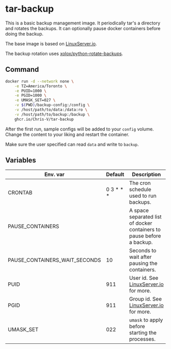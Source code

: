 # tar-backup

This is a basic backup management image. It periodically tar's a directory and rotates the backups. It can optionally pause docker containers before doing the backup.

The base image is based on [LinuxServer.io](https://www.linuxserver.io/).

The backup rotation uses [xolox/python-rotate-backups](https://github.com/xolox/python-rotate-backups).

## Command

```bash
docker run -d --network none \
    -e TZ=America/Toronto \
    -e PUID=1000 \
    -e PGID=1000 \
    -e UMASK_SET=027 \
    -v $(PWD)/backup-config:/config \
    -v /host/path/to/data:/data:ro \
    -v /host/path/to/backup:/backup \
    ghcr.io/Chris-V/tar-backup
```

After the first run, sample configs will be added to your `config` volume. Change the content to your liking and restart the container.

Make sure the user specified can read `data` and write to `backup`.

## Variables

Env. var | Default | Description
---|---|---
CRONTAB | 0 3 * * * | The cron schedule used to run backups.
PAUSE_CONTAINERS | | A space separated list of docker containers to pause before a backup.
PAUSE_CONTAINERS_WAIT_SECONDS | 10 | Seconds to wait after pausing the containers.
PUID | 911 | User id. See [LinuxServer.io](https://docs.linuxserver.io/general/understanding-puid-and-pgid) for more.
PGID | 911 | Group id. See [LinuxServer.io](https://docs.linuxserver.io/general/understanding-puid-and-pgid) for more.
UMASK_SET | 022 | `umask` to apply before starting the processes.
